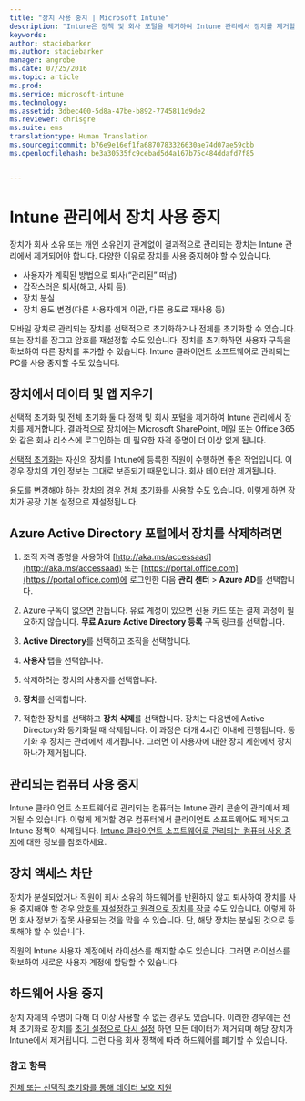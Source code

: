 ```yaml
---
title: "장치 사용 중지 | Microsoft Intune"
description: "Intune은 정책 및 회사 포털을 제거하여 Intune 관리에서 장치를 제거할 수 있도록 선택적 초기화 및 전체 초기화를 모두 지원합니다."
keywords: 
author: staciebarker
ms.author: staciebarker
manager: angrobe
ms.date: 07/25/2016
ms.topic: article
ms.prod: 
ms.service: microsoft-intune
ms.technology: 
ms.assetid: 3dbec400-5d8a-47be-b892-7745811d9de2
ms.reviewer: chrisgre
ms.suite: ems
translationtype: Human Translation
ms.sourcegitcommit: b76e9e16ef1fa6870783326630ae74d07ae59cbb
ms.openlocfilehash: be3a30535fc9cebad5d4a167b75c484ddafd7f85


---
```


# <a name="retire-devices-from-intune-management"></a>Intune 관리에서 장치 사용 중지

장치가 회사 소유 또는 개인 소유인지 관계없이 결과적으로 관리되는 장치는 Intune 관리에서 제거되어야 합니다. 다양한 이유로 장치를 사용 중지해야 할 수 있습니다.

-   사용자가 계획된 방법으로 퇴사(“관리된” 떠남)
-   갑작스러운 퇴사(해고, 사퇴 등).
-   장치 분실
-   장치 용도 변경(다른 사용자에게 이관, 다른 용도로 재사용 등)

모바일 장치로 관리되는 장치를 선택적으로 초기화하거나 전체를 초기화할 수 있습니다. 또는 장치를 잠그고 암호를 재설정할 수도 있습니다. 장치를 초기화하면 사용자 구독을 확보하여 다른 장치를 추가할 수 있습니다. Intune 클라이언트 소프트웨어로 관리되는 PC를 사용 중지할 수도 있습니다.

## <a name="wipe-data-and-apps-from-devices"></a>장치에서 데이터 및 앱 지우기
선택적 초기화 및 전체 초기화 둘 다 정책 및 회사 포털을 제거하여 Intune 관리에서 장치를 제거합니다. 결과적으로 장치에는 Microsoft SharePoint, 메일 또는 Office 365와 같은 회사 리소스에 로그인하는 데 필요한 자격 증명이 더 이상 없게 됩니다.

[선택적 초기화](use-remote-wipe-to-help-protect-data-using-microsoft-intune.md#selective-wipe)는 자신의 장치를 Intune에 등록한 직원이 수행하면 좋은 작업입니다. 이 경우 장치의 개인 정보는 그대로 보존되기 때문입니다. 회사 데이터만 제거됩니다.

용도를 변경해야 하는 장치의 경우 [전체 초기화](use-remote-wipe-to-help-protect-data-using-microsoft-intune.md#full-wipe)를 사용할 수도 있습니다. 이렇게 하면 장치가 공장 기본 설정으로 재설정됩니다.

## <a name="to-delete-devices-in-the-azure-active-directory-portal"></a>Azure Active Directory 포털에서 장치를 삭제하려면

1.  조직 자격 증명을 사용하여 [http://aka.ms/accessaad](http://aka.ms/accessaad) 또는 [https://portal.office.com](https://portal.office.com)에 로그인한 다음 **관리 센터** &gt; **Azure AD**를 선택합니다.

2.  Azure 구독이 없으면 만듭니다. 유료 계정이 있으면 신용 카드 또는 결제 과정이 필요하지 않습니다. **무료 Azure Active Directory 등록** 구독 링크를 선택합니다.

4.  **Active Directory**를 선택하고 조직을 선택합니다.

5.  **사용자** 탭을 선택합니다.

6.  삭제하려는 장치의 사용자를 선택합니다.

7.  **장치**를 선택합니다.

8.  적합한 장치를 선택하고 **장치 삭제**를 선택합니다. 장치는 다음번에 Active Directory와 동기화될 때 삭제됩니다. 이 과정은 대개 4시간 이내에 진행됩니다. 동기화 후 장치는 관리에서 제거됩니다. 그러면 이 사용자에 대한 장치 제한에서 장치 하나가 제거됩니다.

## <a name="retire-managed-computers"></a>관리되는 컴퓨터 사용 중지
Intune 클라이언트 소프트웨어로 관리되는 컴퓨터는 Intune 관리 콘솔의 관리에서 제거될 수 있습니다. 이렇게 제거할 경우 컴퓨터에서 클라이언트 소프트웨어도 제거되고 Intune 정책이 삭제됩니다. [Intune 클라이언트 소프트웨어로 관리되는 컴퓨터 사용 중지](common-windows-pc-management-tasks-with-the-microsoft-intune-computer-client#retire-a-computer.md)에 대한 정보를 참조하세요.

## <a name="block-access-a-device"></a>장치 액세스 차단
장치가 분실되었거나 직원이 회사 소유의 하드웨어를 반환하지 않고 퇴사하여 장치를 사용 중지해야 할 경우 [암호를 재설정하고 원격으로 장치를 잠글](use-remote-lock-and-passcode-reset-in-microsoft-intune.md) 수도 있습니다. 이렇게 하면 회사 정보가 잘못 사용되는 것을 막을 수 있습니다. 단, 해당 장치는 분실된 것으로 등록해야 할 수 있습니다.

직원의 Intune 사용자 계정에서 라이선스를 해지할 수도 있습니다. 그러면 라이선스를 확보하여 새로운 사용자 계정에 할당할 수 있습니다.

## <a name="retire-hardware"></a>하드웨어 사용 중지
장치 자체의 수명이 다해 더 이상 사용할 수 없는 경우도 있습니다. 이러한 경우에는 전체 초기화로 장치를 [초기 설정으로 다시 설정](use-remote-wipe-to-help-protect-data-using-microsoft-intune.md) 하면 모든 데이터가 제거되며 해당 장치가 Intune에서 제거됩니다. 그런 다음 회사 정책에 따라 하드웨어를 폐기할 수 있습니다.

### <a name="see-also"></a>참고 항목
[전체 또는 선택적 초기화를 통해 데이터 보호 지원](use-remote-wipe-to-help-protect-data-using-microsoft-intune.md)



<!--HONumber=Nov16_HO3-->


